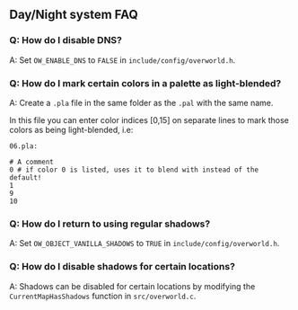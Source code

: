 ## Day/Night system FAQ

### Q: How do I disable DNS?
A: Set `OW_ENABLE_DNS` to `FALSE` in `include/config/overworld.h`.

### Q: How do I mark certain colors in a palette as light-blended?
A: Create a `.pla` file in the same folder as the `.pal` with the same name.

In this file you can enter color indices [0,15]
on separate lines to mark those colors as being light-blended, i.e:

`06.pla:`
```
# A comment
0 # if color 0 is listed, uses it to blend with instead of the default!
1
9
10
```

### Q: How do I return to using regular shadows?
A: Set `OW_OBJECT_VANILLA_SHADOWS` to `TRUE` in `include/config/overworld.h`.

### Q: How do I disable shadows for certain locations?
A: Shadows can be disabled for certain locations by modifying the `CurrentMapHasShadows` function in `src/overworld.c`.
